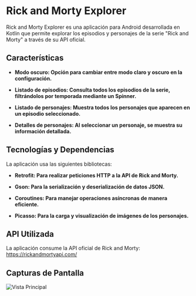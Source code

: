 # Rick and Morty Explorer

Rick and Morty Explorer es una aplicación para Android desarrollada en Kotlin que permite explorar los episodios y personajes de la serie "Rick and Morty" a través de su API oficial.

## Características

- **Modo oscuro: Opción para cambiar entre modo claro y oscuro en la configuración.**

- **Listado de episodios: Consulta todos los episodios de la serie, filtrándolos por temporada mediante un Spinner.**

- **Listado de personajes: Muestra todos los personajes que aparecen en un episodio seleccionado.**

- **Detalles de personajes: Al seleccionar un personaje, se muestra su información detallada.**

## Tecnologías y Dependencias

La aplicación usa las siguientes bibliotecas:

- **Retrofit: Para realizar peticiones HTTP a la API de Rick and Morty.**

- **Gson: Para la serialización y deserialización de datos JSON.**

- **Coroutines: Para manejar operaciones asíncronas de manera eficiente.**

- **Picasso: Para la carga y visualización de imágenes de los personajes.**

## API Utilizada

La aplicación consume la API oficial de Rick and Morty: https://rickandmortyapi.com/

## Capturas de Pantalla
![Vista Principal](https://github.com/user-attachments/assets/1413f098-c9a1-4581-bfd3-88669388b752)
